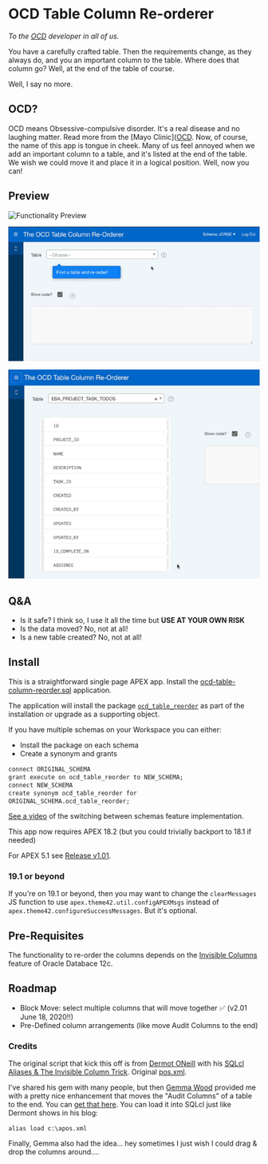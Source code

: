 # OCD Table Column Re-orderer

_To the [OCD](https://www.mayoclinic.org/diseases-conditions/obsessive-compulsive-disorder/symptoms-causes/syc-20354432) developer in all of us._

You have a carefully crafted table. Then the requirements change, as they always do, and you an important column to the table. Where does that column go? Well, at the end of the table of course.

Well, I say no more.

## OCD?
OCD means Obsessive-compulsive disorder. It's a real disease and no laughing matter. Read more from the [Mayo Clinic]([OCD](https://www.mayoclinic.org/diseases-conditions/obsessive-compulsive-disorder/symptoms-causes/syc-20354432).
Now, of course, the name of this app is tongue in cheek.  Many of us feel annoyed when we add an important column to a table, and it's listed at the end of the table. We wish we could move it and place it in a logical position. Well, now you can!


## Preview
![Functionality Preview](/preview.gif?raw=true "Preview")

![Schema Switching](/docs/images/ocd-schema-switch-preview.gif?raw=true "Schema Switch Preview")

![Multi-Select](/docs/images/ocd-multi-select.gif?raw=true "Multi-Select Preview")


## Q&A
* Is it safe? I think so, I use it all the time but **USE AT YOUR OWN RISK**
* Is the data moved? No, not at all!
* Is a new table created? No, not at all!

## Install
This is a straightforward single page APEX app.
Install the [ocd-table-column-reorder.sql](apex/ocd-table-column-reorder.sql) application.

The application will install the package [`ocd_table_reorder`](plsql/ocd_table_reorder.plb) as part of the installation or upgrade as a supporting object.


If you have multiple schemas on your Workspace you can either:
   * Install the package on each schema
   * Create a synonym and grants

```
connect ORIGINAL_SCHEMA
grant execute on ocd_table_reorder to NEW_SCHEMA;
connect NEW_SCHEMA
create synonym ocd_table_reorder for ORIGINAL_SCHEMA.ocd_table_reorder;
```

[See a video](https://www.youtube.com/watch?v=KYMun3YObrI) of the switching between schemas feature implementation.


This app now requires APEX 18.2 (but you could trivially backport to 18.1 if needed)

For APEX 5.1 see [Release v1.01](releases/tag/v1.01).


### 19.1 or beyond
If you're on 19.1 or beyond, then you may want to change the `clearMessages` JS function to use `apex.theme42.util.configAPEXMsgs` instead of `apex.theme42.configureSuccessMessages`. But it's optional.


## Pre-Requisites

The functionality to re-order the columns depends on the [Invisible Columns](https://oracle-base.com/articles/12c/invisible-columns-12cr1) feature of Oracle Databace 12c.

## Roadmap

* Block Move: select multiple columns that will move together ✅  (v2.01 June 18, 2020!!)
* Pre-Defined column arrangements (like move Audit Columns to the end)


### Credits
The original script that kick this off is from [Dermot ONeill](https://twitter.com/dermotoneill) with his [SQLcl](https://www.oracle.com/database/technologies/appdev/sqlcl.html) [Aliases & The Invisible Column Trick](http://dermotoneill.blogspot.co.uk/2015/11/sqlcl-aliases-invisible-column-trick.html). Original [pos.xml](https://gist.github.com/dermotoneill/b654404f112846212d4d).

I've shared his gem with many people, but then [Gemma Wood](https://twitter.com/gemmawood) provided me with a pretty nice enhancement that moves the "Audit Columns" of a table to the end. You can [get that here](scripts/apos.xml).  You can load it into SQLcl just like Dermont shows in his blog:

```
alias load c:\apos.xml
```


Finally, Gemma also had the idea... hey sometimes I just wish I could drag & drop the columns around....
